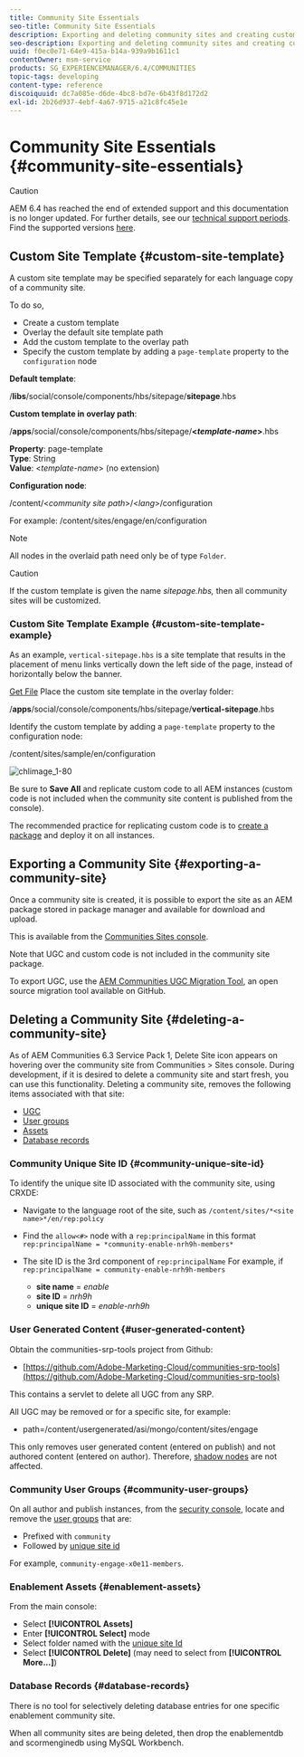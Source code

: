 ```yaml
---
title: Community Site Essentials
seo-title: Community Site Essentials
description: Exporting and deleting community sites and creating custom site templates
seo-description: Exporting and deleting community sites and creating custom site templates
uuid: f0ec0e71-64e9-415a-b14a-939a9b1611c1
contentOwner: msm-service
products: SG_EXPERIENCEMANAGER/6.4/COMMUNITIES
topic-tags: developing
content-type: reference
discoiquuid: dc7a085e-d6de-4bc8-bd7e-6b43f8d172d2
exl-id: 2b26d937-4ebf-4a67-9715-a21c8fc45e1e
---
```

# Community Site Essentials {#community-site-essentials}

>[!CAUTION]
>
>AEM 6.4 has reached the end of extended support and this documentation is no longer updated. For further details, see our [technical support periods](https://helpx.adobe.com/support/programs/eol-matrix.html). Find the supported versions [here](https://experienceleague.adobe.com/docs/).

## Custom Site Template {#custom-site-template}

A custom site template may be specified separately for each language copy of a community site.

To do so,

* Create a custom template
* Overlay the default site template path
* Add the custom template to the overlay path
* Specify the custom template by adding a `page-template` property to the `configuration` node

**Default template**:

/**libs**/social/console/components/hbs/sitepage/**sitepage**.hbs

**Custom template in overlay path**:

/**apps**/social/console/components/hbs/sitepage/**&lt;*template-name*&gt;**.hbs

**Property**: page-template  
**Type**: String  
**Value**: &lt;*template-name*&gt; (no extension)

**Configuration node**:

/content/&lt;*community site path*&gt;/&lt;*lang*&gt;/configuration

For example: /content/sites/engage/en/configuration

>[!NOTE]
>
>All nodes in the overlaid path need only be of type `Folder`.

>[!CAUTION]
>
>If the custom template is given the name *sitepage.hbs,* then all community sites will be customized.

### Custom Site Template Example {#custom-site-template-example}

As an example, `vertical-sitepage.hbs` is a site template that results in the placement of menu links vertically down the left side of the page, instead of horizontally below the banner.

[Get File](assets/vertical-sitepage.hbs)
Place the custom site template in the overlay folder:

/**apps**/social/console/components/hbs/sitepage/**vertical-sitepage**.hbs

Identify the custom template by adding a `page-template` property to the configuration node:

/content/sites/sample/en/configuration

![chlimage_1-80](assets/chlimage_1-80.png)

Be sure to **Save All** and replicate custom code to all AEM instances (custom code is not included when the community site content is published from the console).

The recommended practice for replicating custom code is to [create a package](../../help/sites-administering/package-manager.md#creating-a-new-package) and deploy it on all instances.

## Exporting a Community Site {#exporting-a-community-site}

Once a community site is created, it is possible to export the site as an AEM package stored in package manager and available for download and upload.

This is available from the [Communities Sites console](sites-console.md#exporting-the-site).

Note that UGC and custom code is not included in the community site package.

To export UGC, use the [AEM Communities UGC Migration Tool](https://github.com/Adobe-Marketing-Cloud/communities-ugc-migration), an open source migration tool available on GitHub.

## Deleting a Community Site {#deleting-a-community-site}

As of AEM Communities 6.3 Service Pack 1, Delete Site icon appears on hovering over the community site from Communities &gt; Sites console. During development, if it is desired to delete a community site and start fresh, you can use this functionality. Deleting a community site, removes the following items associated with that site:

* [UGC](#user-generated-content)
* [User groups](#community-user-groups)
* [Assets](#enablement-assets)
* [Database records](#database-records)

### Community Unique Site ID {#community-unique-site-id}

To identify the unique site ID associated with the community site, using CRXDE:

* Navigate to the language root of the site, such as `/content/sites/*<site name>*/en/rep:policy`

* Find the `allow<#>` node with a `rep:principalName` in this format `rep:principalName = *community-enable-nrh9h-members*`

* The site ID is the 3rd component of `rep:principalName`
  For example, if `rep:principalName = community-enable-nrh9h-members`

    * **site name** = *enable*
    * **site ID** = *nrh9h*
    * **unique site ID** = *enable-nrh9h*

### User Generated Content {#user-generated-content}

Obtain the communities-srp-tools project from Github:

* [https://github.com/Adobe-Marketing-Cloud/communities-srp-tools](https://github.com/Adobe-Marketing-Cloud/communities-srp-tools)

This contains a servlet to delete all UGC from any SRP.

All UGC may be removed or for a specific site, for example:

* path=/content/usergenerated/asi/mongo/content/sites/engage

This only removes user generated content (entered on publish) and not authored content (entered on author). Therefore, [shadow nodes](srp.md#shadownodes) are not affected.

### Community User Groups {#community-user-groups}

On all author and publish instances, from the [security console](../../help/sites-administering/security.md), locate and remove the [user groups](users.md) that are:

* Prefixed with `community`
* Followed by [unique site id](#community-unique-site-id)

For example, `community-engage-x0e11-members`.

### Enablement Assets {#enablement-assets}

From the main console:

* Select **[!UICONTROL Assets]**
* Enter **[!UICONTROL Select]** mode
* Select folder named with the [unique site Id](#community-unique-site-id)
* Select **[!UICONTROL Delete]** (may need to select from **[!UICONTROL More...]**)

### Database Records {#database-records}

There is no tool for selectively deleting database entries for one specific enablement community site.

When all community sites are being deleted, then drop the enablementdb and scormenginedb using MySQL Workbench.

